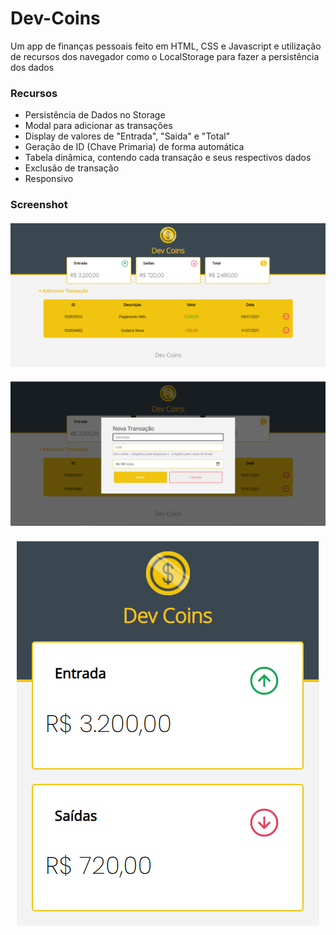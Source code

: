 # Dev-Coins

Um app de finanças pessoais feito em HTML, CSS e Javascript e utilização de recursos dos navegador como o LocalStorage para fazer a persistência dos dados


<h3>Recursos</h3>
  <ul>
    <li>Persistência de Dados no Storage</li>
    <li>Modal para adicionar as transações</li>
    <li>Display de valores de "Entrada", "Saida" e "Total"</li>
    <li>Geração de ID (Chave Primaria) de forma automática</li>
    <li>Tabela dinâmica, contendo cada transação e seus respectivos dados</li>
    <li>Exclusão de transação</li>
    <li>Responsivo</li>
  </ul>
  
  <h3>Screenshot</h3>
    <h4 align="center">
      <img alt="Pomodoro App" src="./img_readme/1.png" />
    </h4>
    <h4 align="center">
      <img alt="Pomodoro App" src="./img_readme/2.png" />
    </h4>
    <h4 align="center">
      <img alt="Pomodoro App" src="./img_readme/3.png" />
    </h4>
